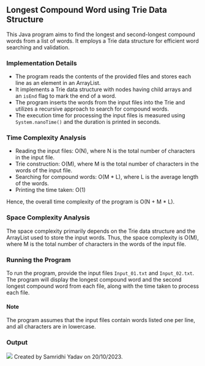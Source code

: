 ##  Longest Compound Word using Trie Data Structure

This Java program aims to find the longest and second-longest compound words from a list of words. It employs a Trie data structure for efficient word searching and validation.

### Implementation Details

- The program reads the contents of the provided files and stores each line as an element in an ArrayList.
- It implements a Trie data structure with nodes having child arrays and an `isEnd` flag to mark the end of a word.
- The program inserts the words from the input files into the Trie and utilizes a recursive approach to search for compound words.
- The execution time for processing the input files is measured using `System.nanoTime()` and the duration is printed in seconds.

### Time Complexity Analysis

- Reading the input files: O(N), where N is the total number of characters in the input file.
- Trie construction: O(M), where M is the total number of characters in the words of the input file.
- Searching for compound words: O(M * L), where L is the average length of the words.
- Printing the time taken: O(1)

Hence, the overall time complexity of the program is O(N + M * L).

### Space Complexity Analysis

The space complexity primarily depends on the Trie data structure and the ArrayList used to store the input words. Thus, the space complexity is O(M), where M is the total number of characters in the words of the input file.

### Running the Program

To run the program, provide the input files `Input_01.txt` and `Input_02.txt`. The program will display the longest compound word and the second longest compound word from each file, along with the time taken to process each file.


#### Note

The program assumes that the input files contain words listed one per line, and all characters are in lowercase.
### Output

![]("C:\Users\samri\Desktop\impledge.jpg")
Created by Samridhi Yadav on 20/10/2023.